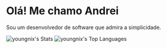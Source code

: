 # Olá! Me chamo Andrei
Sou um desenvolvedor de software que admira a simplicidade.

![youngnix's Stats](https://github-readme-stats.vercel.app/api?username=youngnix&theme=gruvbox&show_icons=true&hide_border=true&count_private=true) ![youngnix's Top Languages](https://github-readme-stats.vercel.app/api/top-langs/?username=youngnix&theme=gruvbox&show_icons=true&hide_border=true&layout=compact)
